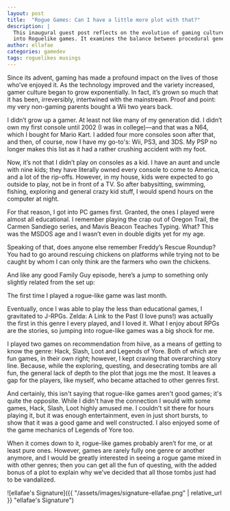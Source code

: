 ```yaml
---
layout: post
title:  "Rogue Games: Can I have a little more plot with that?"
description: |
  This inaugural guest post reflects on the evolution of gaming culture and the increasing integration of narrative elements 
  into Roguelike games. It examines the balance between procedural generation and storytelling in game design.
author: ellafae
categories: gamedev
tags: roguelikes musings
---
```


Since its advent, gaming has made a profound impact on the lives of those who’ve enjoyed it.  As the technology improved 
and the variety increased, gamer culture began to grow exponentially. In fact, it’s grown so much that it has been, 
irreversibly, intertwined with the mainstream. Proof and point: my very non-gaming parents bought a Wii two years back.

I didn’t grow up a gamer.  At least not like many of my generation did.  I didn’t own my first console until 2002 
(I was in college)—and that was a N64, which I bought for Mario Kart. I added four more consoles soon after that, and 
then, of course, now I have my go-to's: Wii, PS3, and 3DS. My PSP no longer makes this list as it had a rather crushing 
accident with my foot.

Now, it’s not that I didn’t play on consoles as a kid. I have an aunt and uncle with nine kids; they have literally 
owned every console to come to America, and a lot of the rip-offs. However, in my house, kids were expected to go 
outside to play, not be in front of a TV. So after babysitting, swimming, fishing, exploring and general crazy kid 
stuff, I would spend hours on the computer at night.

For that reason, I got into PC games first. Granted, the ones I played were almost all educational. I remember playing 
the crap out of Oregon Trail, the Carmen Sandiego series, and Mavis Beacon Teaches Typing. What? This was the MSDOS age 
and I wasn’t even in double digits yet for my age.

Speaking of that, does anyone else remember Freddy’s Rescue Roundup? You had to go around rescuing chickens on 
platforms while trying not to be caught by whom I can only think are the farmers who own the chickens.

And like any good Family Guy episode, here’s a jump to something only slightly related from the set up:

The first time I played a rogue-like game was last month.

Eventually, once I was able to play the less than educational games, I gravitated to J-RPGs. Zelda: A Link to the Past 
(I love puns!) was actually the first in this genre I every played, and I loved it. What I enjoy about RPGs are the 
stories, so jumping into rogue-like games was a big shock for me.

I played two games on recommendation from hiive, as a means of getting to know the genre: Hack, Slash, Loot and Legends 
of Yore. Both of which are fun games, in their own right; however, I kept craving that overarching story line. Because, 
while the exploring, questing, and desecrating tombs are all fun, the general lack of depth to the plot that jogs me 
the most.  It leaves a gap for the players, like myself, who became attached to other genres first.

And certainly, this isn't saying that rogue-like games aren't good games; it's quite the opposite. While I didn't have 
the connection I would with some games, Hack, Slash, Loot highly amused me. I couldn't sit there for hours playing it, 
but it was enough entertainment, even in just short bursts, to show that it was a good game and well constructed. 
I also enjoyed some of the game mechanics of Legends of Yore too.

When it comes down to it, rogue-like games probably aren’t for me, or at least pure ones. However, games are rarely 
fully one genre or another anymore, and I would be greatly interested in seeing a rogue game mixed in with other genres;
then you can get all the fun of questing, with the added bonus of a plot to explain why we’ve decided that all those 
tombs just had to be vandalized.

![ellafae's Signature]({{ "/assets/images/signature-ellafae.png" | relative_url }} "ellafae's Signature")
